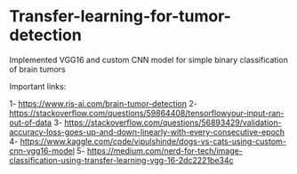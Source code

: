 # Transfer-learning-for-tumor-detection
Implemented VGG16 and custom CNN model for simple binary classification of brain tumors

Important links:

1- https://www.ris-ai.com/brain-tumor-detection
2- https://stackoverflow.com/questions/59864408/tensorflowyour-input-ran-out-of-data
3- https://stackoverflow.com/questions/56893429/validation-accuracy-loss-goes-up-and-down-linearly-with-every-consecutive-epoch
4- https://www.kaggle.com/code/vipulshinde/dogs-vs-cats-using-custom-cnn-vgg16-model
5- https://medium.com/nerd-for-tech/image-classification-using-transfer-learning-vgg-16-2dc2221be34c
